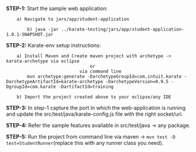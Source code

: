 **STEP-1:** Start the sample web application:

		a) Navigate to jars/app/student-application 

	        b) java -jar ../karate-testing/jars/app/student-application-1.0.1-SNAPSHOT.jar


**STEP-2:** Karate-env setup instructions:
			
		a) Install Maven and Create maven project with archetype -> karata-archetype via eclipse 
									or
								via command line 
			mvn archetype:generate -DarchetypeGroupId=com.intuit.karate -DarchetypeArtifactId=karate-archetype -DarchetypeVersion=0.9.5 -DgroupId=com.karate -DartifactId=training
			
		b) Import the project created above to your eclipse/any IDE
		
**STEP-3:** In step-1 capture the port in which the web-application is running and update the src/test/java/karate-config.js file with the right socket/uri.

**STEP-4:** Refer the sample features available in src/test/java -> any package.

**STEP-5:** Run the project from command line via maven -> ```mvn test -D test=StudentRunner```(replace this with any runner class you need).
